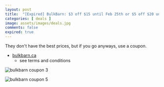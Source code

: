 ```yaml
---
layout: post
title:  "[Expired] BulkBarn: $3 off $15 until Feb 25th or $5 off $20 until Mar 31st, 2024"
categories: [ deals ]
image: assets/images/deals.jpg
comments: false
expired: true
---
```


They don't have the best prices, but if you go anyways, use a coupon.

- [bulkbarn.ca](https://www.bulkbarn.ca/en/Coupons)
    - see terms and conditions


![bulkbarn coupon 3](https://www.bulkbarn.ca/BulkBarn/media/web_coupon/ENG_F0224_3OFF15.PNG)

![bulkbarn coupon 5](https://www.bulkbarn.ca/BulkBarn/media/web_coupon/ENG_F0224_5OFF20.PNG)



